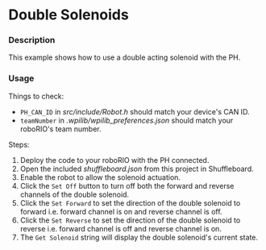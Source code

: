 # Double Solenoids

### Description
This example shows how to use a double acting solenoid with the PH.

### Usage
Things to check:
* `PH_CAN_ID` in _src/include/Robot.h_ should match your device's CAN ID.
* `teamNumber` in _.wpilib/wpilib_preferences.json_ should match your roboRIO's team number.

Steps:
1. Deploy the code to your roboRIO with the PH connected.
2. Open the included _shuffleboard.json_ from this project in Shuffleboard.
3. Enable the robot to allow the solenoid actuation.
4. Click the `Set Off` button to turn off both the forward and reverse channels of the double solenoid.
5. Click the `Set Forward` to set the direction of the double solenoid to forward i.e. forward channel is on and reverse channel is off.
6. Click the `Set Reverse` to set the direction of the double solenoid to reverse i.e. forward channel is off and reverse channel is on.
7. The `Get Solenoid` string will display the double solenoid's current state.